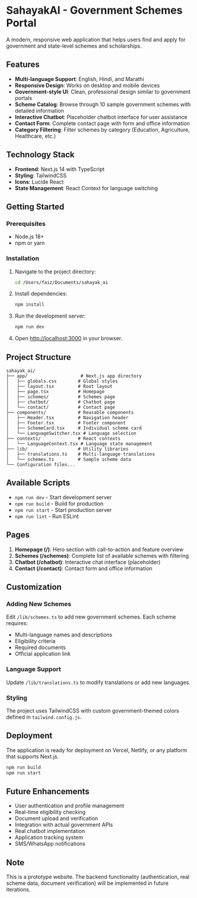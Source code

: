 # SahayakAI - Government Schemes Portal

A modern, responsive web application that helps users find and apply for government and state-level schemes and scholarships.

## Features

- **Multi-language Support**: English, Hindi, and Marathi
- **Responsive Design**: Works on desktop and mobile devices
- **Government-style UI**: Clean, professional design similar to government portals
- **Scheme Catalog**: Browse through 10 sample government schemes with detailed information
- **Interactive Chatbot**: Placeholder chatbot interface for user assistance
- **Contact Form**: Complete contact page with form and office information
- **Category Filtering**: Filter schemes by category (Education, Agriculture, Healthcare, etc.)

## Technology Stack

- **Frontend**: Next.js 14 with TypeScript
- **Styling**: TailwindCSS
- **Icons**: Lucide React
- **State Management**: React Context for language switching

## Getting Started

### Prerequisites

- Node.js 18+ 
- npm or yarn

### Installation

1. Navigate to the project directory:
   ```bash
   cd /Users/faiz/Documents/sahayak_ai
   ```

2. Install dependencies:
   ```bash
   npm install
   ```

3. Run the development server:
   ```bash
   npm run dev
   ```

4. Open [http://localhost:3000](http://localhost:3000) in your browser.

## Project Structure

```
sahayak_ai/
├── app/                    # Next.js app directory
│   ├── globals.css        # Global styles
│   ├── layout.tsx         # Root layout
│   ├── page.tsx           # Homepage
│   ├── schemes/           # Schemes page
│   ├── chatbot/           # Chatbot page
│   └── contact/           # Contact page
├── components/            # Reusable components
│   ├── Header.tsx         # Navigation header
│   ├── Footer.tsx         # Footer component
│   ├── SchemeCard.tsx     # Individual scheme card
│   └── LanguageSwitcher.tsx # Language selection
├── contexts/              # React contexts
│   └── LanguageContext.tsx # Language state management
├── lib/                   # Utility libraries
│   ├── translations.ts    # Multi-language translations
│   └── schemes.ts         # Sample scheme data
└── Configuration files...
```

## Available Scripts

- `npm run dev` - Start development server
- `npm run build` - Build for production
- `npm run start` - Start production server
- `npm run lint` - Run ESLint

## Pages

1. **Homepage (/)**: Hero section with call-to-action and feature overview
2. **Schemes (/schemes)**: Complete list of available schemes with filtering
3. **Chatbot (/chatbot)**: Interactive chat interface (placeholder)
4. **Contact (/contact)**: Contact form and office information

## Customization

### Adding New Schemes

Edit `/lib/schemes.ts` to add new government schemes. Each scheme requires:
- Multi-language names and descriptions
- Eligibility criteria
- Required documents
- Official application link

### Language Support

Update `/lib/translations.ts` to modify translations or add new languages.

### Styling

The project uses TailwindCSS with custom government-themed colors defined in `tailwind.config.js`.

## Deployment

The application is ready for deployment on Vercel, Netlify, or any platform that supports Next.js.

```bash
npm run build
npm run start
```

## Future Enhancements

- User authentication and profile management
- Real-time eligibility checking
- Document upload and verification
- Integration with actual government APIs
- Real chatbot implementation
- Application tracking system
- SMS/WhatsApp notifications

## Note

This is a prototype website. The backend functionality (authentication, real scheme data, document verification) will be implemented in future iterations.
